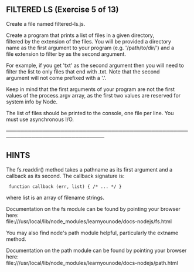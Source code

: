 ## FILTERED LS (Exercise 5 of 13)  
   
  Create a file named filtered-ls.js.  
   
  Create a program that prints a list of files in a given directory,  
  filtered by the extension of the files. You will be provided a directory  
  name as the first argument to your program (e.g. '/path/to/dir/') and a  
  file extension to filter by as the second argument.  
   
  For example, if you get 'txt' as the second argument then you will need to  
  filter the list to only files that end with .txt. Note that the second  
  argument will not come prefixed with a '.'.  
   
  Keep in mind that the first arguments of your program are not the first  
  values of the process.argv array, as the first two values are reserved for  
  system info by Node.  
   
  The list of files should be printed to the console, one file per line. You  
  must use asynchronous I/O.  
   
 ─────────────────────────────────────────────────────────────────────────────  
   
 ## HINTS  
   
  The fs.readdir() method takes a pathname as its first argument and a  
  callback as its second. The callback signature is:  
   
     function callback (err, list) { /* ... */ }  
   
  where list is an array of filename strings.  
   
  Documentation on the fs module can be found by pointing your browser here:  
  file:///usr/local/lib/node_modules/learnyounode/docs-nodejs/fs.html  
   
  You may also find node's path module helpful, particularly the extname  
  method.  
   
  Documentation on the path module can be found by pointing your browser  
  here:  
  file:///usr/local/lib/node_modules/learnyounode/docs-nodejs/path.html  